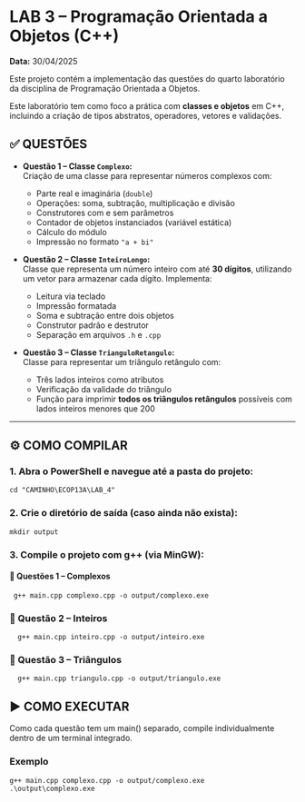 # LAB 3 – Programação Orientada a Objetos (C++)

**Data:** 30/04/2025

Este projeto contém a implementação das questões do quarto 
laboratório da disciplina de Programação Orientada a Objetos.

Este laboratório tem como foco a prática com **classes e objetos** em C++, incluindo a criação de tipos abstratos, operadores, vetores e validações.


## ✅ QUESTÕES

- **Questão 1 – Classe `Complexo`:**  
  Criação de uma classe para representar números complexos com:
  - Parte real e imaginária (`double`)
  - Operações: soma, subtração, multiplicação e divisão
  - Construtores com e sem parâmetros
  - Contador de objetos instanciados (variável estática)
  - Cálculo do módulo
  - Impressão no formato `"a + bi"`

- **Questão 2 – Classe `InteiroLongo`:**  
  Classe que representa um número inteiro com até **30 dígitos**, utilizando um vetor para armazenar cada dígito. Implementa:
  - Leitura via teclado
  - Impressão formatada
  - Soma e subtração entre dois objetos
  - Construtor padrão e destrutor
  - Separação em arquivos `.h` e `.cpp`

- **Questão 3 – Classe `TrianguloRetangulo`:**  
  Classe para representar um triângulo retângulo com:
  - Três lados inteiros como atributos
  - Verificação da validade do triângulo
  - Função para imprimir **todos os triângulos retângulos** possíveis com lados inteiros menores que 200

---

## ⚙️ COMO COMPILAR
### 1. Abra o PowerShell e navegue até a pasta do projeto:

```
cd "CAMINHO\ECOP13A\LAB_4"
```

###  2. Crie o diretório de saída (caso ainda não exista):

    mkdir output    

### 3. Compile o projeto com g++ (via MinGW):

#### 🔷 Questões 1 – Complexos

 ```
  g++ main.cpp complexo.cpp -o output/complexo.exe
 ```

### 🔷 Questão 2 – Inteiros


 ```
   g++ main.cpp inteiro.cpp -o output/inteiro.exe
 ```

### 🔷 Questão 3 – Triângulos


 ```
   g++ main.cpp triangulo.cpp -o output/triangulo.exe
 ```


## ▶️ COMO EXECUTAR

Como cada questão tem um main() separado, compile individualmente dentro de um terminal integrado.

### Exemplo

```
g++ main.cpp complexo.cpp -o output/complexo.exe
.\output\complexo.exe
```